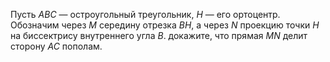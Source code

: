 Пусть $ABC$ — остроугольный треугольник, $H$ — его ортоцентр. Обозначим через $M$ середину отрезка $BH$, а через $N$ проекцию точки $H$ на биссектрису внутреннего угла $B$. докажите, что прямая $MN$ делит сторону $AC$ пополам.